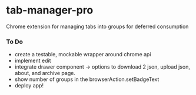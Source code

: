 # tab-manager-pro
Chrome extension for managing tabs into groups for deferred consumption

### To Do ###
- create a testable, mockable wrapper around chrome api
- implement edit
- integrate drawer component -> options to download 2 json, upload json, about, and archive page.
- show number of groups in the browserAction.setBadgeText
- deploy app!